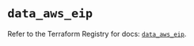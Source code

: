 # `data_aws_eip`

Refer to the Terraform Registry for docs: [`data_aws_eip`](https://registry.terraform.io/providers/hashicorp/aws/6.3.0/docs/data-sources/eip).
